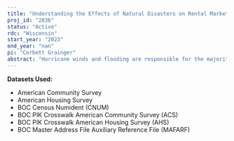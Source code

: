```yaml
---
title: "Understanding the Effects of Natural Disasters on Rental Markets and Renter Migration Decisions"
proj_id: "2836"
status: "Active"
rdc: "Wisconsin"
start_year: "2023"
end_year: "nan"
pi: "Corbett Grainger"
abstract: "Hurricane winds and flooding are responsible for the majority of economic losses from disasters in the United States (NOAA, 2021). In this project, we aim to investigate how hurricanes impact rental prices, rental housing stock, and household adaptation strategies. The effect of hurricane disasters on housing sale prices has been well documented. However, little is known about how housing costs change for renters, even though renters make up one-third of the US Population. We hypothesize that after a hurricane disaster: 1) rental prices increase, 2) supply of rental housing decreases, 3) renters and homeowners migrate at different rates, and 4) insurance attenuates the migratory responses of homeowners more than renters. To test our hypotheses, we plan to use American Community Survey data and American Housing Survey data to create a panel at the Census block group-level and household-level. We combine this panel data with IBTracs spatial hurricane data, as well as FEMA aid and insurance data. We use staggered difference-in-differences and an event study framework as our main specifications. We leverage hyper-specific data about hurricane tracks and wind speeds as a source of exogenous variation, comparing areas that were directly hit with a hurricane to comparable control areas. Importantly, we  account for common difference-and-differences issues at the forefront of the econometrics literature. This research leads to a richer understanding of how a vulnerable population is impacted by and adapts to natural disasters. This will have implications for policymakers concerned with mitigating the effect of severe weather events exacerbated by climate change."
---
```


**Datasets Used:**

  - American Community Survey 
  - American Housing Survey 
  - BOC Census Numident (CNUM) 
  - BOC PIK Crosswalk American Community Survey (ACS) 
  - BOC PIK Crosswalk American Housing Survey (AHS) 
  - BOC Master Address File Auxiliary Reference File (MAFARF) 

